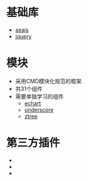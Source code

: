 # 基础库
- [seajs](http://seajs.org)
- [jquery]()

# 模块
- 采用CMD模块化规范的框架
- 共31个组件
- 需要单独学习的组件
  - [echart]()
  - [underscore]()
  - [ztree]()
  
# 第三方插件
- []()
- []()
- []()
